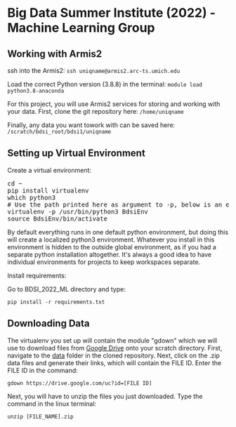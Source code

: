 # Big Data Summer Institute (2022) - Machine Learning Group

## Working with Armis2

ssh into the Armis2:
`ssh uniqname@armis2.arc-ts.umich.edu `

Load the correct Python version (3.8.8) in the terminal:
`module load python3.8-anaconda`

For this project, you will use Armis2 services for storing and working with your data. First, clone the git repository here:
`/home/uniqname`

Finally, any data you want towork with can be saved here:
`/scratch/bdsi_root/bdsi1/uniqname`


## Setting up Virtual Environment

Create a virtual environment:

<pre>
cd ~
pip install virtualenv
which python3
# Use the path printed here as argument to -p, below is an example
virtualenv -p /usr/bin/python3 BdsiEnv
source BdsiEnv/bin/activate
</pre>

By default everything runs in one default python environment,
but doing this will create a localized python3 environment. Whatever you install
in this environment is hidden to the outside global environment, as if you had
a separate python installation altogether. It's always a good idea
to have individual environments for projects to keep workspaces separate.

Install requirements:

Go to BDSI_2022_ML directory and type:

`pip install -r requirements.txt`



## Downloading Data

The virtualenv you set up will contain the module "gdown" which we will use to download files from [Google Drive](https://drive.google.com/drive/folders/1Y-p0NUCtyVz4pKVxgyB8IQWubjOED497?usp=sharing) onto your scratch directory. First, navigate to the [data](https://github.com/comp-hci-lab/BDSI_2022_ML/tree/main/data) folder in the cloned repository. Next, click on the .zip data files and generate their links, which will contain the FILE ID. Enter the FILE ID in the command:

`gdown https://drive.google.com/uc?id=[FILE ID]`

Next, you will have to unzip the files you just downloaded. Type the command in the linux terminal:

`unzip [FILE_NAME].zip `



